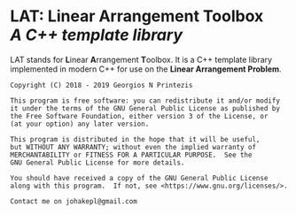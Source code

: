 # LAT: **L**inear **A**rrangement **T**oolbox <br/> *A C++ template library*

LAT stands for **L**inear **A**rrangement **T**oolbox. It is a C++ template library implemented in modern C++ for use on the **Linear Arrangement Problem**. 

    Copyright (C) 2018 - 2019 Georgios N Printezis
    
    This program is free software: you can redistribute it and/or modify
    it under the terms of the GNU General Public License as published by
    the Free Software Foundation, either version 3 of the License, or
    (at your option) any later version.

    This program is distributed in the hope that it will be useful,
    but WITHOUT ANY WARRANTY; without even the implied warranty of
    MERCHANTABILITY or FITNESS FOR A PARTICULAR PURPOSE.  See the
    GNU General Public License for more details.

    You should have received a copy of the GNU General Public License
    along with this program.  If not, see <https://www.gnu.org/licenses/>.
    
    Contact me on johakepl@gmail.com
